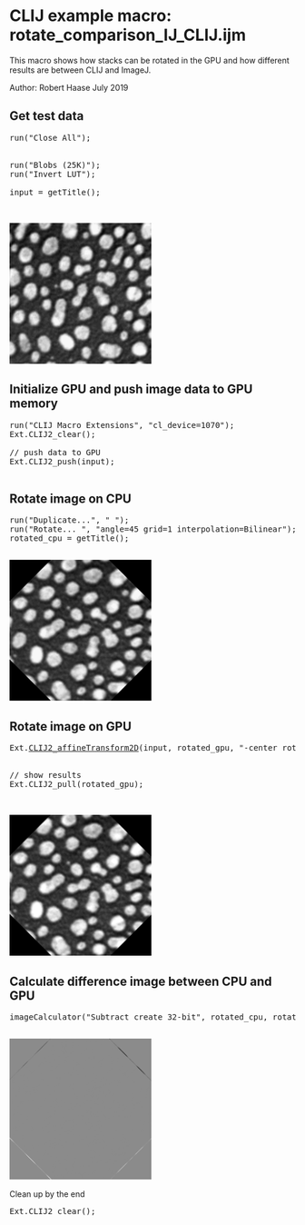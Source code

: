 

# CLIJ example macro: rotate_comparison_IJ_CLIJ.ijm

This macro shows how stacks can be rotated in the GPU
and how different results are between CLIJ and ImageJ.

Author: Robert Haase
July 2019

## Get test data

<pre class="highlight">
run("Close All");


run("Blobs (25K)");
run("Invert LUT");

input = getTitle();


</pre>
<a href="image_1587213130843.png"><img src="image_1587213130843.png" width="250" alt="blobs.gif"/></a>

## Initialize GPU and push image data to GPU memory

<pre class="highlight">
run("CLIJ Macro Extensions", "cl_device=1070");
Ext.CLIJ2_clear();

// push data to GPU
Ext.CLIJ2_push(input);

</pre>

## Rotate image on CPU

<pre class="highlight">
run("Duplicate...", " ");
run("Rotate... ", "angle=45 grid=1 interpolation=Bilinear");
rotated_cpu = getTitle();

</pre>
<a href="image_1587213134619.png"><img src="image_1587213134619.png" width="250" alt="blobs-1.gif"/></a>

## Rotate image on GPU

<pre class="highlight">
Ext.<a href="https://clij.github.io/clij2-docs/reference_affineTransform2D">CLIJ2_affineTransform2D</a>(input, rotated_gpu, "-center rotate=45 center");


// show results
Ext.CLIJ2_pull(rotated_gpu);


</pre>
<a href="image_1587213134682.png"><img src="image_1587213134682.png" width="250" alt="CLIJ2_affineTransform2D_result36"/></a>

## Calculate difference image between CPU and GPU

<pre class="highlight">
imageCalculator("Subtract create 32-bit", rotated_cpu, rotated_gpu);

</pre>
<a href="image_1587213136743.png"><img src="image_1587213136743.png" width="250" alt="Result of blobs-1.gif"/></a>

Clean up by the end

<pre class="highlight">
Ext.CLIJ2_clear();
</pre>



</pre>
</pre>
